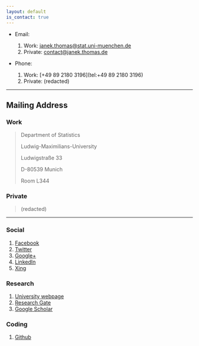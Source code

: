 ```yaml
---
layout: default
is_contact: true
---
```


* Email:
    1. Work: [janek.thomas@stat.uni-muenchen.de](mailto:janek.thomas@stat.uni-muenchen.de)
    2. Private: [contact@janek.thomas.de](mailto:contact@janek.thomas.de)

* Phone:
    1. Work: [+49 89 2180 3196](tel:+49 89 2180 3196)
    2. Private: (redacted)

---

## Mailing Address

### Work
> Department of Statistics
>
> Ludwig-Maximilians-University
>
> Ludwigstraße 33
>
> D-80539 Munich
>
> Room L344

### Private
> (redacted)

---

### Social

1. [Facebook](https://www.facebook.com/janekth)
2. [Twitter](https://twitter.com/ThomasJanek)
3. [Google+](https://plus.google.com/u/0/112230220060401454819)
4. [LinkedIn](https://www.linkedin.com/in/thomasjanek/)
5. [Xing](https://www.xing.com/profile/Janek_Thomas?sc_o=mxb_p)

### Research

1. [University webpage](http://www.compstat.statistik.uni-muenchen.de/people/thomas/)
2. [Research Gate](https://www.researchgate.net/profile/Janek_Thomas)
3. [Google Scholar](https://scholar.google.de/citations?user=K4_Y1z4AAAAJ&hl=en)

### Coding

1. [Github](https://github.com/ja-thomas)
